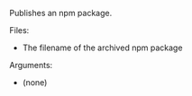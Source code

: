 Publishes an npm package.

Files:
  * The filename of the archived npm package

Arguments:
  * (none)

